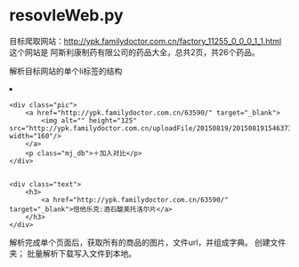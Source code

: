 # resovleWeb.py
目标爬取网站：http://ypk.familydoctor.com.cn/factory_11255_0_0_0_1_1.html
这个网站是 阿斯利康制药有限公司的药品大全，总共2页，共26个药品。

解析目标网站的单个li标签的结构
<li class="clearfix">

    <div class="pic">
        <a href="http://ypk.familydoctor.com.cn/63590/" target="_blank">
            <img alt="" height="125" src="http://ypk.familydoctor.com.cn/uploadFile/20150819/201508191546373892.jpg" width="160"/>
        </a>
        <p class="mj_db">＋加入对比</p>
    </div>


    <div class="text">
        <h3>
            <a href="http://ypk.familydoctor.com.cn/63590/" target="_blank">倍他乐克:酒石酸美托洛尔片</a>
        </h3>
    </div>
</li>

解析完成单个页面后，获取所有的商品的图片，文件url，并组成字典。
创建文件夹；
批量解析下载写入文件到本地。
